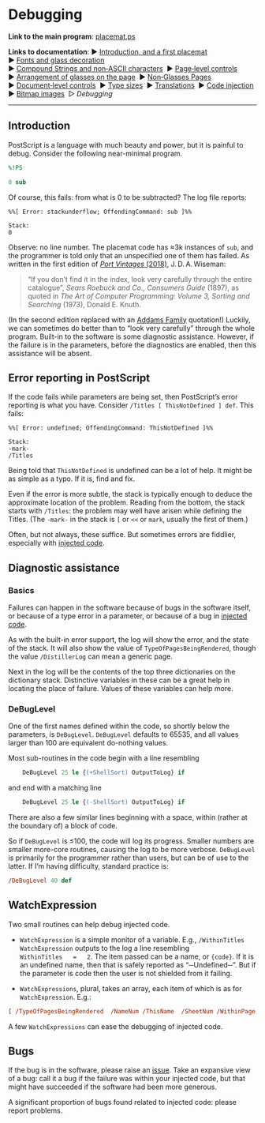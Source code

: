 # Debugging

**Link to the main program**: [placemat.ps](../PostScript/placemat.ps?raw=1)

**Links to documentation**: 
&#9654;&#xFE0E;&nbsp;[Introduction,&nbsp;and&nbsp;a&nbsp;first&nbsp;placemat](introduction_first_placemat.md#readme)&nbsp; 
&#9654;&#xFE0E;&nbsp;[Fonts&nbsp;and&nbsp;glass&nbsp;decoration](fonts_glasses_decoration.md#readme)&nbsp; 
&#9654;&#xFE0E;&nbsp;[Compound&nbsp;Strings&nbsp;and&nbsp;non&#8209;ASCII&nbsp;characters](compound_strings_characters.md#readme)&nbsp; 
&#9654;&#xFE0E;&nbsp;[Page&#8209;level&nbsp;controls](page_level.md#readme)&nbsp; 
&#9654;&#xFE0E;&nbsp;[Arrangement&nbsp;of&nbsp;glasses&nbsp;on&nbsp;the&nbsp;page](PackingStyles.md#readme)&nbsp; 
&#9654;&#xFE0E;&nbsp;[Non&#8209;Glasses&nbsp;Pages](not_glasses.md#readme)&nbsp; 
&#9654;&#xFE0E;&nbsp;[Document&#8209;level&nbsp;controls](document.md#readme)&nbsp; 
&#9654;&#xFE0E;&nbsp;[Type&nbsp;sizes](type_sizes.md#readme)&nbsp; 
&#9654;&#xFE0E;&nbsp;[Translations](translations.md#readme)&nbsp; 
&#9654;&#xFE0E;&nbsp;[Code&nbsp;injection](code_injection.md#readme)&nbsp; 
&#9654;&#xFE0E;&nbsp;[Bitmap&nbsp;images](bitmap_images.md#readme)&nbsp; 
&#9655;&#xFE0E;&nbsp;*Debugging*

----

<div style="clear: both;"></div>

## Introduction

PostScript is a language with much beauty and power, but it is painful to debug. 
Consider the following near-minimal program.

```PostScript
%!PS

0 sub
```
Of course, this fails: from what is 0 to be subtracted? 
The log file reports:
```
%%[ Error: stackunderflow; OffendingCommand: sub ]%%

Stack:
0
```

Observe: no line number. 
The placemat code has &asymp;3k instances of `sub`, and the programmer is told only that an unspecified one of them has failed. 
As written in the first edition of [*Port Vintages* (2018)](https://academieduvinlibrary.com/product/port-vintages/), J.&#8239;D.&#8239;A.&#8239;Wiseman:

> &ldquo;If you don&rsquo;t find it in the index, look very carefully through the entire catalogue&rdquo;, *Sears Roebuck and Co., Consumers Guide* (1897), as quoted in *The Art of Computer Programming: Volume 3, Sorting and Searching* (1973), Donald E. Knuth. 

(In the second edition replaced with an [Addams Family](https://en.wikipedia.org/wiki/The_Addams_Family) quotation!) 
Luckily, we can sometimes do better than to &ldquo;look very carefully&rdquo; through the whole program. 
Built-in to the software is some diagnostic assistance. 
However, if the failure is in the parameters, before the diagnostics are enabled, then this assistance will be absent.


## Error reporting in PostScript

If the code fails while parameters are being set, then PostScript&rsquo;s error reporting is what you have. 
Consider `/Titles [ ThisNotDefined ] def`. 
This fails:
```
%%[ Error: undefined; OffendingCommand: ThisNotDefined ]%%

Stack:
-mark-
/Titles
```

Being told that `ThisNotDefined` is undefined can be a lot of help. 
It might be as simple as a typo. 
If it is, find and fix.

Even if the error is more subtle, the stack is typically enough to deduce the approximate location of the problem. 
Reading from the bottom, the stack starts with `/Titles`: the problem may well have arisen while defining the Titles. 
(The `-mark-` in the stack is `[` or `<<` or `mark`, usually the first of them.) 

Often, but not always, these suffice. 
But sometimes errors are fiddlier, especially with [injected code](code_injection.md#readme). 


## Diagnostic assistance

### Basics

Failures can happen in the software because of bugs in the software itself, or because of a type error in a parameter, or because of a bug in [injected code](code_injection.md#readme). 

As with the built-in error support, the log will show the error, and the state of the stack. 
It will also show the value of `TypeOfPagesBeingRendered`, though the value `/DistillerLog` can mean a generic page. 

Next in the log will be the contents of the top three dictionaries on the dictionary stack. 
Distinctive variables in these can be a great help in locating the place of failure. 
Values of these variables can help more.

### DeBugLevel

One of the first names defined within the code, so shortly below the parameters, is `DeBugLevel`. 
`DeBugLevel` defaults to 65535, and all values larger than 100 are equivalent do-nothing values.

Most sub-routines in the code begin with a line resembling
```PostScript
	DeBugLevel 25 le {(+ShellSort) OutputToLog} if
```
and end with a matching line
```PostScript
	DeBugLevel 25 le {(-ShellSort) OutputToLog} if
```

There are also a few similar lines beginning with a space, within (rather at the boundary of) a block of code.

So if `DeBugLevel` is &le;100, the code will log its progress. 
Smaller numbers are smaller more-core routines, causing the log to be more verbose. 
`DeBugLevel` is primarily for the programmer rather than users, but can be of use to the latter. 
If I&rsquo;m having difficulty, standard practice is:
```PostScript
/DeBugLevel 40 def
```


## WatchExpression

Two small routines can help debug injected code. 

* `WatchExpression` is a simple monitor of a variable. E.g., `/WithinTitles WatchExpression` outputs to the log a line resembling `WithinTitles   =   2`. The item passed can be a name, or `{code}`. If it is an undefined name, then that is safely reported as &ldquo;&#8209;&#8209;Undefined&#8209;&#8209;&rdquo;. But if the parameter is code then the user is not shielded from it failing.

* `WatchExpressions`, plural, takes an array, each item of which is as for `WatchExpression`. E.g.:
```PostScript 
[ /TypeOfPagesBeingRendered  /NameNum /ThisName  /SheetNum /WithinPage /WithinTitles ]  WatchExpressions
```

A few `WatchExpressions` can ease the debugging of injected code.


## Bugs

If the bug is in the software, please raise an [issue](http://github.com/jdaw1/placemat/issues). 
Take an expansive view of a bug: call it a bug if the failure was within your injected code, but that might have succeeded if the software had been more generous.

A significant proportion of bugs found related to injected code: please report problems.
